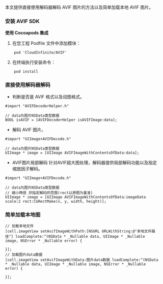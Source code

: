 
本文提供直接使用解码器解码 AVIF 图片的方法以及简单加载本地 AVIF 图片。

### 安装 AVIF SDK

**使用 Cocoapods 集成**

1. 在您工程 Podfile 文件中添加模块：
```
    pod 'CloudInfinite/AVIF'
```
2. 在终端执行安装命令：
```
    pod install
```

### 直接使用解码器解码
- 判断是否是 AVIF 格式以及动图格式。
```
#import "AVIFDecoderHelper.h"

// data为图片NSData类型数据
BOOL isAVIF = [AVIFDecoderHelper isAVIFImage:data];
```

- 解码 AVIF 图片。
```
#import "UIImage+AVIFDecode.h"

// data为图片NSData类型数据
UIImage * image = [UIImage AVIFImageWithContentsOfData:data];
```

- AVIF图片局部解码
针对AVIF超大图处理，解码器提供局部解码功能以及指定缩放因子解码。

```
#import "UIImage+AVIFDecode.h"

// data为图片NSData类型数据
// 缩小两倍 并指定解码的范围(rect以原图为基准)
UIImage * image = [UIImage AVIFImageWithContentsOfData:imageData scale:2 rect:CGRectMake(x, y, width, height)];
```

### 简单加载本地图
```
// 加载本地文件
[cell.imageView setAvifImageWithPath:[NSURL URLWithString:@"本地文件路径"] loadComplete:^(NSData * _Nullable data, UIImage * _Nullable image, NSError * _Nullable error) {
        
}];
// 加载图片data数据
[cell.imageView setAvifImageWithData:图片data数据 loadComplete:^(NSData * _Nullable data, UIImage * _Nullable image, NSError * _Nullable error) {
        
}];
```